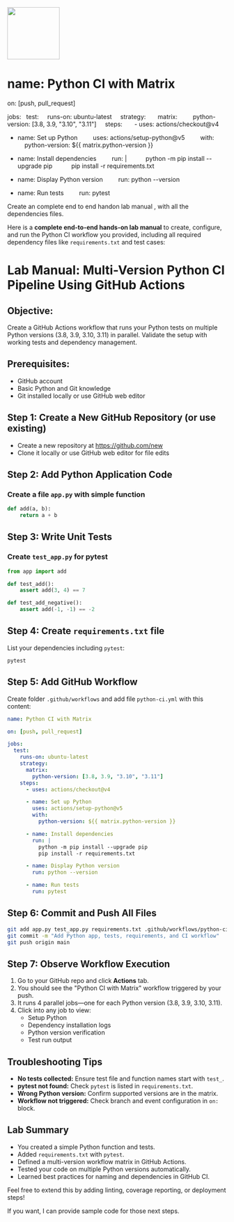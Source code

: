 <img src="https://r2cdn.perplexity.ai/pplx-full-logo-primary-dark%402x.png" class="logo" width="120"/>

# name: Python CI with Matrix

on: [push, pull_request]

jobs:
  test:
    runs-on: ubuntu-latest
    strategy:
      matrix:
        python-version: [3.8, 3.9, "3.10", "3.11"]
    steps:
      - uses: actions/checkout@v4

- name: Set up Python
        uses: actions/setup-python@v5
        with:
          python-version: \${{ matrix.python-version }}

- name: Install dependencies
        run: |
          python -m pip install --upgrade pip
          pip install -r requirements.txt

- name: Display Python version
        run: python --version

- name: Run tests
        run: pytest

Create an complete end to end handon lab manual , with all the dependencies files.

Here is a **complete end-to-end hands-on lab manual** to create, configure, and run the Python CI workflow you provided, including all required dependency files like `requirements.txt` and test cases:

# Lab Manual: Multi-Version Python CI Pipeline Using GitHub Actions

## Objective:

Create a GitHub Actions workflow that runs your Python tests on multiple Python versions (3.8, 3.9, 3.10, 3.11) in parallel. Validate the setup with working tests and dependency management.

## Prerequisites:

- GitHub account
- Basic Python and Git knowledge
- Git installed locally or use GitHub web editor


## Step 1: Create a New GitHub Repository (or use existing)

- Create a new repository at https://github.com/new
- Clone it locally or use GitHub web editor for file edits


## Step 2: Add Python Application Code

### Create a file `app.py` with simple function

```python
def add(a, b):
    return a + b
```


## Step 3: Write Unit Tests

### Create `test_app.py` for pytest

```python
from app import add

def test_add():
    assert add(3, 4) == 7

def test_add_negative():
    assert add(-1, -1) == -2
```


## Step 4: Create `requirements.txt` file

List your dependencies including `pytest`:

```
pytest
```


## Step 5: Add GitHub Workflow

Create folder `.github/workflows` and add file `python-ci.yml` with this content:

```yaml
name: Python CI with Matrix

on: [push, pull_request]

jobs:
  test:
    runs-on: ubuntu-latest
    strategy:
      matrix:
        python-version: [3.8, 3.9, "3.10", "3.11"]
    steps:
      - uses: actions/checkout@v4

      - name: Set up Python
        uses: actions/setup-python@v5
        with:
          python-version: ${{ matrix.python-version }}

      - name: Install dependencies
        run: |
          python -m pip install --upgrade pip
          pip install -r requirements.txt

      - name: Display Python version
        run: python --version

      - name: Run tests
        run: pytest
```


## Step 6: Commit and Push All Files

```bash
git add app.py test_app.py requirements.txt .github/workflows/python-ci.yml
git commit -m "Add Python app, tests, requirements, and CI workflow"
git push origin main
```


## Step 7: Observe Workflow Execution

1. Go to your GitHub repo and click **Actions** tab.
2. You should see the "Python CI with Matrix" workflow triggered by your push.
3. It runs 4 parallel jobs—one for each Python version (3.8, 3.9, 3.10, 3.11).
4. Click into any job to view:
    - Setup Python
    - Dependency installation logs
    - Python version verification
    - Test run output

## Troubleshooting Tips

- **No tests collected:** Ensure test file and function names start with `test_`.
- **pytest not found:** Check `pytest` is listed in `requirements.txt`.
- **Wrong Python version:** Confirm supported versions are in the matrix.
- **Workflow not triggered:** Check branch and event configuration in `on:` block.


## Lab Summary

- You created a simple Python function and tests.
- Added `requirements.txt` with `pytest`.
- Defined a multi-version workflow matrix in GitHub Actions.
- Tested your code on multiple Python versions automatically.
- Learned best practices for naming and dependencies in GitHub CI.

Feel free to extend this by adding linting, coverage reporting, or deployment steps!

If you want, I can provide sample code for those next steps.

